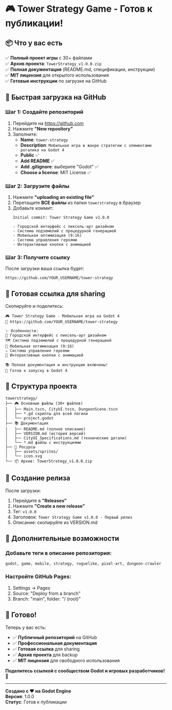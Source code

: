 # 🎮 Tower Strategy Game - Готов к публикации!

## 📦 Что у вас есть

✅ **Полный проект игры** с 30+ файлами  
✅ **Архив проекта**: `TowerStrategy_v1.0.0.zip`  
✅ **Полная документация** (README.md, спецификации, инструкции)  
✅ **MIT лицензия** для открытого использования  
✅ **Готовые инструкции** по загрузке на GitHub  

## 🚀 Быстрая загрузка на GitHub

### Шаг 1: Создайте репозиторий
1. Перейдите на https://github.com
2. Нажмите **"New repository"**
3. Заполните:
   - **Name**: `tower-strategy`
   - **Description**: `Мобильная игра в жанре стратегии с элементами рогалика на Godot 4`
   - **Public** ✅
   - **Add README** ✅
   - **Add .gitignore**: выберите "Godot" ✅
   - **Choose a license**: MIT License ✅

### Шаг 2: Загрузите файлы
1. Нажмите **"uploading an existing file"**
2. Перетащите **ВСЕ файлы** из папки `towerstrategy` в браузер
3. Добавьте коммит:
   ```
   Initial commit: Tower Strategy Game v1.0.0
   
   - Городской интерфейс с пиксель-арт дизайном
   - Система подземелий с процедурной генерацией
   - Мобильная оптимизация (9:16)
   - Система управления героями
   - Интерактивные кнопки с анимацией
   ```

### Шаг 3: Получите ссылку
После загрузки ваша ссылка будет:
```
https://github.com/YOUR_USERNAME/tower-strategy
```

## 🔗 Готовая ссылка для sharing

Скопируйте и поделитесь:

```
🎮 Tower Strategy Game - Мобильная игра на Godot 4
🔗 https://github.com/YOUR_USERNAME/tower-strategy

✨ Особенности:
🏰 Городской интерфейс с пиксель-арт дизайном
🗺️ Система подземелий с процедурной генерацией
📱 Мобильная оптимизация (9:16)
⚔️ Система управления героями
🎯 Интерактивные кнопки с анимацией

📚 Полная документация и инструкции включены!
🚀 Готов к запуску в Godot 4
```

## 📁 Структура проекта

```
towerstrategy/
├── 🎮 Основные файлы (30+ файлов)
│   ├── Main.tscn, CityUI.tscn, DungeonScene.tscn
│   ├── *.gd скрипты для всей логики
│   └── project.godot
├── 📚 Документация
│   ├── README.md (полное описание)
│   ├── VERSION.md (история версий)
│   ├── CityUI_Specifications.md (технические детали)
│   └── *.md файлы с инструкциями
├── 🎨 Ресурсы
│   ├── assets/sprites/
│   └── icon.svg
└── 📦 Архив: TowerStrategy_v1.0.0.zip
```

## 🎯 Создание релиза

После загрузки:
1. Перейдите в **"Releases"**
2. Нажмите **"Create a new release"**
3. Тег: `v1.0.0`
4. Заголовок: `Tower Strategy Game v1.0.0 - Первый релиз`
5. Описание: скопируйте из VERSION.md

## 🌟 Дополнительные возможности

### Добавьте теги в описание репозитория:
```
godot, game, mobile, strategy, roguelike, pixel-art, dungeon-crawler
```

### Настройте GitHub Pages:
1. Settings → Pages
2. Source: "Deploy from a branch"
3. Branch: "main", folder: "/ (root)"

## 🎉 Готово!

Теперь у вас есть:
- ✅ **Публичный репозиторий** на GitHub
- ✅ **Профессиональная документация**
- ✅ **Готовая ссылка** для sharing
- ✅ **Архив проекта** для backup
- ✅ **MIT лицензия** для свободного использования

**Поделитесь ссылкой с сообществом Godot и игровых разработчиков! 🚀**

---

**Создано с ❤️ на Godot Engine**  
**Версия**: 1.0.0  
**Статус**: Готов к публикации 